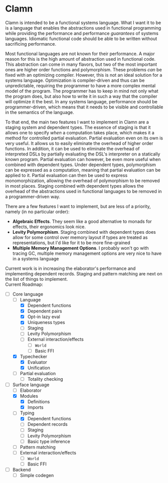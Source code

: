 # Clamn
Clamn is intended to be a functional systems language. What I want it to be is a language that enables the abstractions used in functional programming while providing the performance and performance *guarantees* of systems languages. Idiomatic functional code should be able to be written without sacrificing performance.

Most functional languages are not known for their performance. A major reason for this is the high amount of abstraction used in functional code. This abstraction can come in many flavors, but two of the most important ones are higher order functions and polymorphism. These problems *can* be fixed with an optimizing compiler. However, this is not an ideal solution for a systems language. Optimization is compiler-driven and thus can be unpredictable, requiring the programmer to have a more complex mental model of the program. The programmer has to keep in mind not only what the program does, but also how to write it in such a way that the compiler will optimize it the best. In any systems language, performance should be programmer-driven, which means that it needs to be visible and controllable in the semantics of the language.

To that end, the main two features I want to implement in Clamn are a staging system and dependent types. The essence of staging is that it allows one to specify *when* a computation takes place, which makes it a method for controlled partial evaluation. Partial evaluation even on its own is very useful. It allows us to easily eliminate the overhead of higher order functions. In addition, it can be used to eliminate the overhead of interpreted DSLs by partially evaluating the DSL's interpreter on a statically known program. Partial evaluation can however, be even more useful when combined with dependent types. Under dependent types, polymorphism can be expressed as a computation, meaning that partial evaluation can be applied to it. Partial evaluation can then be used to express monomorphization, allowing the overhead of polymorphism to be removed in most places. Staging combined with dependent types allows the overhead of the abstractions used in functional languages to be removed in a programmer-driven way.

There are a few features I want to implement, but are less of a priority, namely (in no particular order):
* **Algebraic Effects**. They seem like a good alternative to monads for effects, their ergonomics look nice.
* **Levity Polymorphism**. Staging combined with dependent types does allow for some control over memory layout if types are treated as representations, but I'd like for it to be more fine-grained
* **Multiple Memory Management Options**. I probably won't go with tracing GC, multiple memory management options are very nice to have in a systems language

Current work is in increasing the elaborator's performance and implementing dependent records. Staging and pattern matching are next on the list of things to implement.\
Current Roadmap:
- [ ] Core language
	- [ ] Language
		- [x] Dependent functions
		- [x] Dependent pairs
		- [x] Opt-in lazy eval
		- [x] Uniqueness types
		- [ ] Staging
		- [ ] Levity Polymorphism
		- [ ] External interaction/effects
			- [ ] `World`
			- [ ] Basic FFI 
	- [x] Typechecker
		- [x] Evaluator
		- [x] Unification
	- [ ] Partial evaluation
		- [ ] Totality checking
- [ ] Surface language
    - [ ] Elaborator
	- [x] Modules
		- [x] Definitions
		- [x] Imports
	- [ ] Typing
		- [x] Dependent functions
		- [ ] Dependent records
		- [ ] Staging
		- [ ] Levity Polymorphism
		- [ ] Basic type inference
	- [ ] Pattern matching
	- [ ] External interaction/effects
		- [ ] `World`
		- [ ] Basic FFI
- [ ] Backend
	- [ ] Simple codegen